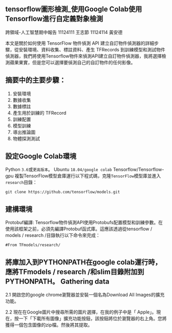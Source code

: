 tensorflow圖形檢測_使用Google Colab使用Tensorflow進行自定義對象檢測
--------------------------------------------------------------------
跨領域-人工智慧期中報告 11124111 王志節 11124114 黃安德

本文是關於如何使用 TensorFlow 物件偵測 API 建立自訂物件偵測器的詳細步驟，從安裝環境、資料收集、標註資料、產生 TFRecords 到訓練模型和測試物件偵測器，我們將使用Tensorflow物件來偵測API建立自訂物件偵測器，我將選擇檢測蘋果果實，但是您可以選擇要偵測自己的自訂物件的任何影像。

## 摘要中的主要步驟：
1. 安裝環境
2. 數據收集
3. 數據標註
4. 產生用於訓練的 TFRecord
5. 訓練配置
6. 模型訓練
7. 導出推論圖
8. 物體探測測試

設定Google Colab環境
------------------------------
  Python ```3.6```或```更高版本```。
  Ubuntu ```18.04/google colab```
  Tensorflow/Tensorflow-gpu
複製TensorFlow模型倉庫運行以下程式碼，克隆```TensorFlow```模型庫並進入```research```目錄：
```
git clone https://github.com/tensorflow/models.git
```
建構環境
-------------
Protobuf編譯: Tensorflow物件偵測API使用Protobufs配置模型和訓練參數。在使用該框架之前，必須先編譯Protobuf函式庫。這應該透過從tensorflow / models / research /目錄執行以下命令來完成：

```
#From TFmodels/research/
```
將庫加入到PYTHONPATH在google colab運行時，應將TFmodels / research /和slim目錄附加到PYTHONPATH。
Gathering data
-------------------------
2.1 開啟您的google chrome瀏覽器並安裝一個名為Download All Images的擴充功能。

2.2 現在在Google圖片中搜尋所需的圖片選擇，在我的例子中是「 Apple」。現在，按一下「下載所有圖像」擴充功能按鈕，該按鈕將位於瀏覽器的右上角。您將獲得一個包含圖像的zip檔。然後將其提取。

























